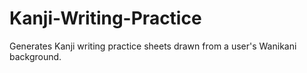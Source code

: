 # Kanji-Writing-Practice
Generates Kanji writing practice sheets drawn from a user's Wanikani background.
